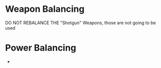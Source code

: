 # Weapon Balancing



DO NOT REBALANCE THE "Shotgun" Weapons, those are not going to be used

# Power Balancing
-

